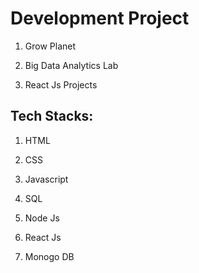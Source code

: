 # Development Project

1. Grow Planet

2. Big Data Analytics Lab

3. React Js Projects

## Tech Stacks:

1. HTML

2. CSS

3. Javascript

4. SQL

5. Node Js

6. React Js

7. Monogo DB
